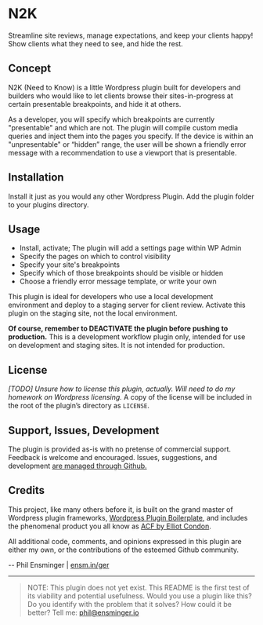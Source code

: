 # N2K
Streamline site reviews, manage expectations, and keep your clients happy! Show clients what they need to see, and hide the rest.



## Concept
N2K (Need to Know) is a little Wordpress plugin built for developers and builders who would like to let clients browse their sites-in-progress at certain presentable breakpoints, and hide it at others.

As a developer, you will specify which breakpoints are currently "presentable" and which are not.  The plugin will compile custom media queries and inject them into the pages you specify.  If the device is within an "unpresentable" or “hidden” range, the user will be shown a friendly error message with a recommendation to use a viewport that is presentable.



## Installation
Install it just as you would any other Wordpress Plugin. Add the plugin folder to your plugins directory.  



## Usage
- Install, activate; The plugin will add a settings page within WP Admin
- Specify the pages on which to control visibility
- Specify your site's breakpoints
- Specify which of those breakpoints should be visible or hidden
- Choose a friendly error message template, or write your own

This plugin is ideal for developers who use a local development environment and deploy to a staging server for client review.  Activate this plugin on the staging site, not the local environment.

**Of course, remember to DEACTIVATE the plugin before pushing to production.** This is a development workflow plugin only, intended for use on development and staging sites. It is not intended for production.



## License
_[TODO] Unsure how to license this plugin, actually.  Will need to do my homework on Wordpress licensing._  A copy of the license will be included in the root of the plugin’s directory as `LICENSE`.



## Support, Issues, Development
The plugin is provided as-is with no pretense of commercial support.  Feedback is welcome and encouraged.  Issues, suggestions, and development [are managed through Github.](https://github.com/ensminger/n2k/issues)



## Credits
This project, like many others before it, is built on the grand master of Wordpress plugin frameworks, [Wordpress Plugin Boilerplate](http://wppb.io/), and includes the phenomenal product you all know as [ACF by Elliot Condon](https://www.advancedcustomfields.com/).

All additional code, comments, and opinions expressed in this plugin are either my own, or the contributions of the esteemed Github community.

-- Phil Ensminger | [ensm.in/ger](http://ensm.in/ger)

--------------

> NOTE: This plugin does not yet exist.  This README is the first test of its viability and potential usefulness.  Would you use a plugin like this?  Do you identify with the problem that it solves? How could it be better?  Tell me: phil@ensminger.io
